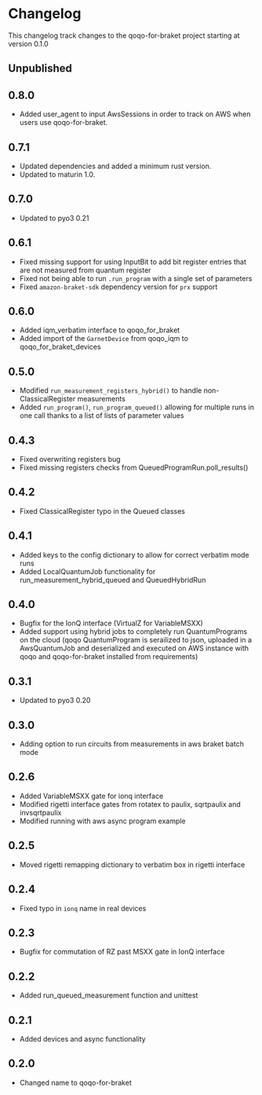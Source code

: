 # Changelog

This changelog track changes to the qoqo-for-braket project starting at version 0.1.0

## Unpublished

## 0.8.0

* Added user_agent to input AwsSessions in order to track on AWS when users use qoqo-for-braket.

## 0.7.1

* Updated dependencies and added a minimum rust version.
* Updated to maturin 1.0.

## 0.7.0

* Updated to pyo3 0.21

## 0.6.1

* Fixed missing support for using InputBit to add bit register entries that are not measured from quantum register
* Fixed not being able to run `.run_program` with a single set of parameters
* Fixed `amazon-braket-sdk` dependency version for `prx` support

## 0.6.0

* Added iqm_verbatim interface to qoqo_for_braket
* Added import of the `GarnetDevice` from qoqo_iqm to qoqo_for_braket_devices

## 0.5.0

* Modified `run_measurement_registers_hybrid()` to handle non-ClassicalRegister measurements
* Added `run_program()`, `run_program_queued()` allowing for multiple runs in one call thanks to a list of lists of parameter values

## 0.4.3

* Fixed overwriting registers bug
* Fixed missing registers checks from QueuedProgramRun.poll_results()

## 0.4.2

* Fixed ClassicalRegister typo in the Queued classes

## 0.4.1

* Added keys to the config dictionary to allow for correct verbatim mode runs
* Added LocalQuantumJob functionality for run_measurement_hybrid_queued and QueuedHybridRun

## 0.4.0

* Bugfix for the IonQ interface (VirtualZ for VariableMSXX)
* Added support using hybrid jobs to completely run QuantumPrograms on the cloud (qoqo QuantumProgram is serailized to json, uploaded in a AwsQuantumJob and deserialized and executed on AWS instance with qoqo and qoqo-for-braket installed from requirements)

## 0.3.1

* Updated to pyo3 0.20

## 0.3.0

* Adding option to run circuits from measurements in aws braket batch mode

## 0.2.6

* Added VariableMSXX gate for ionq interface
* Modified rigetti interface gates from rotatex to paulix, sqrtpaulix and invsqrtpaulix
* Modified running with aws async program example

## 0.2.5

* Moved rigetti remapping dictionary to verbatim box in rigetti interface

## 0.2.4

* Fixed typo in `ionq` name in real devices

## 0.2.3

* Bugfix for commutation of RZ past MSXX gate in IonQ interface

## 0.2.2

* Added run_queued_measurement function and unittest

## 0.2.1

* Added devices and async functionality

## 0.2.0

* Changed name to qoqo-for-braket
